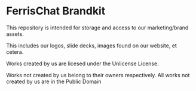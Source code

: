 # FerrisChat Brandkit

This repository is intended for storage and access to our marketing/brand assets.

This includes our logos, slide decks, images found on our website, et cetera.

Works created by us are licesed under the Unlicense License.

Works not created by us belong to their owners respectively. All works not created by us are in the Public Domain
